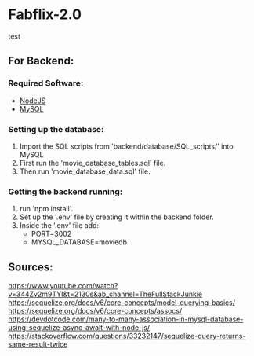 # Fabflix-2.0

test

## For Backend:

### Required Software:

- [NodeJS](https://nodejs.org/en/download/)
- [MySQL](https://dev.mysql.com/downloads/windows/installer/8.0.html)

### Setting up the database:

1. Import the SQL scripts from 'backend/database/SQL_scripts/' into MySQL
2. First run the 'movie_database_tables.sql' file.
3. Then run 'movie_database_data.sql' file.

### Getting the backend running:

1. run 'npm install'.
2. Set up the '.env' file by creating it within the backend folder.
3. Inside the '.env' file add:
   - PORT=3002
   - MYSQL_DATABASE=moviedb

## Sources:

https://www.youtube.com/watch?v=344Zv2m9TYI&t=2130s&ab_channel=TheFullStackJunkie
https://sequelize.org/docs/v6/core-concepts/model-querying-basics/
https://sequelize.org/docs/v6/core-concepts/assocs/
https://devdotcode.com/many-to-many-association-in-mysql-database-using-sequelize-async-await-with-node-js/
https://stackoverflow.com/questions/33232147/sequelize-query-returns-same-result-twice
